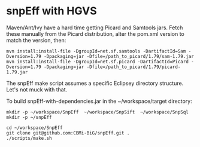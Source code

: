 snpEff with HGVS
=================

Maven/Ant/Ivy have a hard time getting Picard and Samtools jars. Fetch these manually from the Picard distribution, alter the pom.xml version to match the version, then:

```
mvn install:install-file -DgroupId=net.sf.samtools -DartifactId=Sam -Dversion=1.79 -Dpackaging=jar -Dfile=/path_to_picard/1.79/sam-1.79.jar
mvn install:install-file -DgroupId=net.sf.picard -DartifactId=Picard -Dversion=1.79 -Dpackaging=jar -Dfile=/path_to_picard/1.79/picard-1.79.jar
```

The snpEff make script assumes a specific Eclipsey directory structure. Let's not muck with that.

To build snpEff-with-dependencies.jar in the ~/workspace/target directory:


```
mkdir -p ~/workspace/SnpEff  ~/workspace/SnpSift  ~/workspace/SnpSql
mkdir -p ~/snpEff

cd ~/workspace/SnpEff
git clone git@github.com:CBMi-BiG/snpEff.git .
./scripts/make.sh
```
